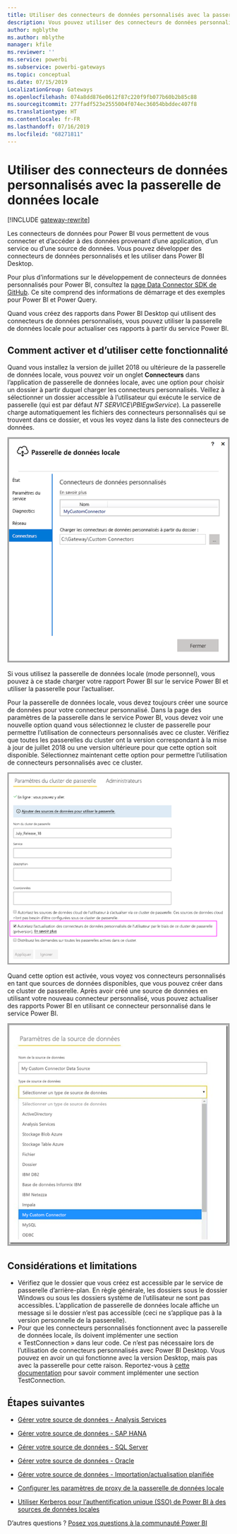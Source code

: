 ```yaml
---
title: Utiliser des connecteurs de données personnalisés avec la passerelle de données locale
description: Vous pouvez utiliser des connecteurs de données personnalisés avec la passerelle de données locale.
author: mgblythe
ms.author: mblythe
manager: kfile
ms.reviewer: ''
ms.service: powerbi
ms.subservice: powerbi-gateways
ms.topic: conceptual
ms.date: 07/15/2019
LocalizationGroup: Gateways
ms.openlocfilehash: 074a8dd876e0612f87c220f9fb077b60b2b85c88
ms.sourcegitcommit: 277fadf523e2555004f074ec36054bbddec407f8
ms.translationtype: HT
ms.contentlocale: fr-FR
ms.lasthandoff: 07/16/2019
ms.locfileid: "68271811"
---
```

# <a name="use-custom-data-connectors-with-the-on-premises-data-gateway"></a>Utiliser des connecteurs de données personnalisés avec la passerelle de données locale

[!INCLUDE [gateway-rewrite](includes/gateway-rewrite.md)]

Les connecteurs de données pour Power BI vous permettent de vous connecter et d’accéder à des données provenant d’une application, d’un service ou d’une source de données. Vous pouvez développer des connecteurs de données personnalisés et les utiliser dans Power BI Desktop.

Pour plus d’informations sur le développement de connecteurs de données personnalisés pour Power BI, consultez la [page Data Connector SDK de GitHub](http://aka.ms/dataconnectors). Ce site comprend des informations de démarrage et des exemples pour Power BI et Power Query.

Quand vous créez des rapports dans Power BI Desktop qui utilisent des connecteurs de données personnalisés, vous pouvez utiliser la passerelle de données locale pour actualiser ces rapports à partir du service Power BI.

## <a name="how-to-enable-and-use-this-capability"></a>Comment activer et d’utiliser cette fonctionnalité

Quand vous installez la version de juillet 2018 ou ultérieure de la passerelle de données locale, vous pouvez voir un onglet **Connecteurs** dans l’application de passerelle de données locale, avec une option pour choisir un dossier à partir duquel charger les connecteurs personnalisés. Veillez à sélectionner un dossier accessible à l’utilisateur qui exécute le service de passerelle (qui est par défaut *NT SERVICE\PBIEgwService*). La passerelle charge automatiquement les fichiers des connecteurs personnalisés qui se trouvent dans ce dossier, et vous les voyez dans la liste des connecteurs de données.

![Connecteur personnalisé 1](media/service-gateway-custom-connectors/gateway-onprem-customconnector1.png)

Si vous utilisez la passerelle de données locale (mode personnel), vous pouvez à ce stade charger votre rapport Power BI sur le service Power BI et utiliser la passerelle pour l’actualiser.

Pour la passerelle de données locale, vous devez toujours créer une source de données pour votre connecteur personnalisé. Dans la page des paramètres de la passerelle dans le service Power BI, vous devez voir une nouvelle option quand vous sélectionnez le cluster de passerelle pour permettre l’utilisation de connecteurs personnalisés avec ce cluster. Vérifiez que toutes les passerelles du cluster ont la version correspondant à la mise à jour de juillet 2018 ou une version ultérieure pour que cette option soit disponible. Sélectionnez maintenant cette option pour permettre l’utilisation de connecteurs personnalisés avec ce cluster.

![Connecteur personnalisé 2](media/service-gateway-custom-connectors/gateway-onprem-customconnector2.png)

Quand cette option est activée, vous voyez vos connecteurs personnalisés en tant que sources de données disponibles, que vous pouvez créer dans ce cluster de passerelle. Après avoir créé une source de données en utilisant votre nouveau connecteur personnalisé, vous pouvez actualiser des rapports Power BI en utilisant ce connecteur personnalisé dans le service Power BI.

![Connecteur personnalisé 3](media/service-gateway-custom-connectors/gateway-onprem-customconnector3.png)

## <a name="considerations-and-limitations"></a>Considérations et limitations

* Vérifiez que le dossier que vous créez est accessible par le service de passerelle d’arrière-plan. En règle générale, les dossiers sous le dossier Windows ou sous les dossiers système de l’utilisateur ne sont pas accessibles. L’application de passerelle de données locale affiche un message si le dossier n’est pas accessible (ceci ne s’applique pas à la version personnelle de la passerelle).
* Pour que les connecteurs personnalisés fonctionnent avec la passerelle de données locale, ils doivent implémenter une section « TestConnection » dans leur code. Ce n’est pas nécessaire lors de l’utilisation de connecteurs personnalisés avec Power BI Desktop. Vous pouvez en avoir un qui fonctionne avec la version Desktop, mais pas avec la passerelle pour cette raison. Reportez-vous à [cette documentation](https://github.com/Microsoft/DataConnectors/blob/master/docs/m-extensions.md#implementing-testconnection-for-gateway-support) pour savoir comment implémenter une section TestConnection.

## <a name="next-steps"></a>Étapes suivantes

* [Gérer votre source de données - Analysis Services](service-gateway-enterprise-manage-ssas.md)  
* [Gérer votre source de données - SAP HANA](service-gateway-enterprise-manage-sap.md)  
* [Gérer votre source de données - SQL Server](service-gateway-enterprise-manage-sql.md)  
* [Gérer votre source de données - Oracle](service-gateway-onprem-manage-oracle.md)  
* [Gérer votre source de données - Importation/actualisation planifiée](service-gateway-enterprise-manage-scheduled-refresh.md)  

* [Configurer les paramètres de proxy de la passerelle de données locale](/data-integration/gateway/service-gateway-proxy)  
* [Utiliser Kerberos pour l’authentification unique (SSO) de Power BI à des sources de données locales](service-gateway-sso-kerberos.md)  

D’autres questions ? [Posez vos questions à la communauté Power BI](http://community.powerbi.com/)

